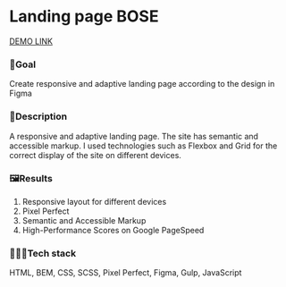 # Landing page BOSE
[DEMO LINK](https://grafit-off.github.io/bose/)

### 🎯Goal
Create responsive and adaptive landing page according to the design in Figma

### 📜Description
A responsive and adaptive landing page. The site has semantic and accessible markup. I used technologies such as Flexbox and Grid for the correct display of the site on different devices.

### 🖼Results
1. Responsive layout for different devices
2. Pixel Perfect
4. Semantic and Accessible Markup
5. High-Performance Scores on Google PageSpeed

### 👨🏻‍💻Tech stack
HTML, BEM, CSS, SCSS, Pixel Perfect, Figma, Gulp, JavaScript
